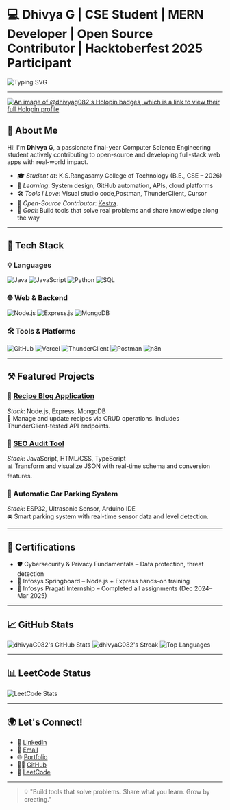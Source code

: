 

# 💻 Dhivya G | CSE Student | MERN Developer | Open Source Contributor | Hacktoberfest 2025 Participant

![Typing SVG](https://readme-typing-svg.demolab.com?font=Fira+Code&pause=1000&center=false&width=435&lines=Hi+there!+I'm+Dhivya+G.;A+MERN+Stack+Developer+%7C+Open+Source+Contributor;Passionate+about+Building+Smart+Tools+%26+Learning+New+Tech)

---
[![An image of @dhivyag082's Holopin badges, which is a link to view their full Holopin profile](https://holopin.me/dhivyag082)](https://holopin.io/@dhivyag082)

## 👋 About Me

Hi! I'm **Dhivya G**, a passionate final-year Computer Science Engineering student actively contributing to open-source and developing full-stack web apps with real-world impact.

- 🎓 *Student at*: K.S.Rangasamy College of Technology (B.E., CSE – 2026)
- 🌱 *Learning*: System design, GitHub automation, APIs, cloud platforms
- 🛠 *Tools I Love*: Visual studio code,Postman, ThunderClient, Cursor
- 🧠 *Open-Source Contributor*: [Kestra](https://github.com/kestra-io/kestra).
- 🎯 *Goal*: Build tools that solve real problems and share knowledge along the way

---

## 🚀 Tech Stack

### 💡 Languages  
![Java](https://img.shields.io/badge/Java-ED8B00?style=for-the-badge&logo=java&logoColor=white)
![JavaScript](https://img.shields.io/badge/JavaScript-F7DF1E?style=for-the-badge&logo=javascript&logoColor=black)
![Python](https://img.shields.io/badge/Python-3670A0?style=for-the-badge&logo=python&logoColor=white)
![SQL](https://img.shields.io/badge/SQL-4479A1?style=for-the-badge&logo=sqlite&logoColor=white)

### 🌐 Web & Backend

![Node.js](https://img.shields.io/badge/Node.js-339933?style=for-the-badge&logo=nodedotjs&logoColor=white)
![Express.js](https://img.shields.io/badge/Express.js-000000?style=for-the-badge&logo=express&logoColor=white)
![MongoDB](https://img.shields.io/badge/MongoDB-4EA94B?style=for-the-badge&logo=mongodb&logoColor=white)

### 🛠 Tools & Platforms  
![GitHub](https://img.shields.io/badge/GitHub-181717?style=for-the-badge&logo=github&logoColor=white)
![Vercel](https://img.shields.io/badge/Vercel-000?style=for-the-badge&logo=vercel&logoColor=white)
![ThunderClient](https://img.shields.io/badge/ThunderClient-007ACC?style=for-the-badge&logo=thunder-client&logoColor=white)
![Postman](https://img.shields.io/badge/Postman-FF6C37?style=for-the-badge&logo=postman&logoColor=white)
![n8n](https://img.shields.io/badge/n8n-EF3E36?style=for-the-badge&logo=n8n&logoColor=white)

---

## ⚒ Featured Projects

### 🍲 [Recipe Blog Application](https://github.com/dhivyaG082/Recipeblog-Application)  
*Stack*: Node.js, Express, MongoDB  
📖 Manage and update recipes via CRUD operations. Includes ThunderClient-tested API endpoints.

### 🧩 [SEO Audit Tool](https://github.com/dhivyaG082/jsoncrack.com)  
*Stack*: JavaScript, HTML/CSS, TypeScript  
📊 Transform and visualize JSON with real-time schema and conversion features.

### 🚗 Automatic Car Parking System 
*Stack*: ESP32, Ultrasonic Sensor, Arduino IDE  
🚘 Smart parking system with real-time sensor data and level detection.

---

## 📜 Certifications

- 🛡️ Cybersecurity & Privacy Fundamentals – Data protection, threat detection  
- 🧰 Infosys Springboard – Node.js + Express hands-on training  
- 🚀 Infosys Pragati Internship – Completed all assignments (Dec 2024–Mar 2025)

---

## 📈 GitHub Stats

![dhivyaG082's GitHub Stats](https://github-readme-stats.vercel.app/api?username=dhivyaG082&theme=radical&show_icons=true&hide_border=true)
![dhivyaG082's Streak](https://github-readme-streak-stats.herokuapp.com?user=dhivyaG082&theme=radical&hide_border=true)
![Top Languages](https://github-readme-stats.vercel.app/api/top-langs/?username=dhivyaG082&layout=compact&theme=radical&hide_border=true)

---

## 📊 LeetCode Status

![LeetCode Stats](https://leetcard.jacoblin.cool/Dhivya_Govindaraju?theme=light&font=Karma&ext=heatmap)

---

## 🌍 Let's Connect!

- 🔗 [LinkedIn](https://www.linkedin.com/in/dhivya-g-770424272)  
- 💌 [Email](mailto:dhivyadhi082@gmail.com)  
- 🌐 [Portfolio](https://vercel.com/dhivyas-projects-4eea15cb)  
- 👨‍💻 [GitHub](https://github.com/dhivyaG082)  
- 🧮 [LeetCode](https://leetcode.com/u/Dhivya_Govindaraju/)

---

> 💡 "Build tools that solve problems. Share what you learn. Grow by creating."
